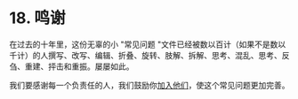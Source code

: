 # 18. 鸣谢

在过去的十年里，这份无辜的小 "常见问题 "文件已经被数以百计（如果不是数以千计）的人撰写、改写、编辑、折叠、旋转、肢解、拆解、思考、混乱、思考、反刍、重建、抨击和重振。屡屡如此。

我们要感谢每一个负责任的人，我们鼓励你[加入他们](https://docs.freebsd.org/en/articles/contributing/)，使这个常见问题更加完善。
